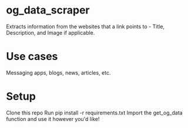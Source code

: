 # og_data_scraper

Extracts information from the websites that a link points to - Title, Description, and Image if applicable.

# Use cases

Messaging apps, blogs, news, articles, etc.

# Setup

Clone this repo
Run pip install -r requirements.txt
Import the get_og_data function and use it however you'd like!
